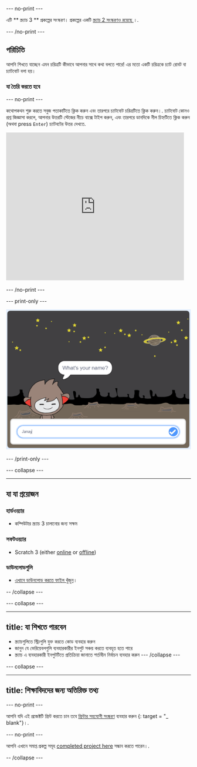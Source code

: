 \--- no-print \---

এটি ** স্ক্র্যাচ 3 ** প্রকল্পের সংস্করণ। প্রকল্পের একটি [ স্ক্র্যাচ 2 সংস্করণও রয়েছে ](https://projects.raspberrypi.org/en/projects/chatbot-scratch2) ।.

\--- /no-print \---

## পরিচিতি

আপনি শিখতে যাচ্ছেন এমন চরিত্রটি কীভাবে আপনার সাথে কথা বলতে পারে! এর মতো একটি চরিত্রকে চ্যাট রোবট বা চ্যাটবোট বলা হয়।

### যা তৈরি করতে হবে

\--- no-print \---

কথোপকথন শুরু করতে সবুজ পতাকাটিতে ক্লিক করুন এবং তারপরে চ্যাটবোট চরিত্রটিতে ক্লিক করুন।. চ্যাটবোট কোনও প্রশ্ন জিজ্ঞাসা করলে, আপনার উত্তরটি স্টেজের নীচে বাক্সে টাইপ করুন, এবং তারপরে ডানদিকে নীল চিহ্নটিতে ক্লিক করুন (অথবা press `Enter`) চ্যাটবটের উত্তর দেখতে.

<div class="scratch-preview">
  <iframe allowtransparency="true" width="485" height="402" src="https://scratch.mit.edu/projects/embed/248864190/?autostart=false" 
  frameborder="0" scrolling="no"></iframe>
</div>

\--- /no-print \---

\--- print-only \---

![সম্পূর্ণ প্রকল্প](images/chatbot-preview.png)

\--- /print-only \---

\--- collapse \---

* * *

## যা যা প্রয়োজন

### হার্ডওয়্যার

- কম্পিউটার স্ক্র্যাচ 3 চালানোর জন্য সক্ষম

### সফটওয়্যার

- Scratch 3 (either [online](https://rpf.io/scratchon) or [offline](https://rpf.io/scratchoff))

### ডাউনলোডগুলি

- [এখানে ডাউনলোড করতে ফাইল খুঁজুন](http://rpf.io/p/en/chatbot-go)।

-- /collapse \---

\--- collapse \---

* * *

## title: যা শিখতে পারবেন

- স্ক্র্যাচগুলিতে স্ট্রিংগুলি যুক্ত করতে কোড ব্যবহার করুন
- জানুন যে ভেরিয়েবলগুলি ব্যবহারকারীর ইনপুট সঞ্চয় করতে ব্যবহৃত হতে পারে
- স্ক্র্যাচ এ ব্যবহারকারী ইনপুটটিতে প্রতিক্রিয়া জানাতে শর্তাধীন নির্বাচন ব্যবহার করুন \--- /collapse \---

\--- collapse \---

* * *

## title: শিক্ষাবিদদের জন্য অতিরিক্ত তথ্য

\--- no-print \---

আপনি যদি এই প্রজেক্টটি প্রিন্ট করতে চান তবে [প্রিন্টার সহযোগী সংষ্করণ](https://projects.raspberrypi.org/en/projects/chatbot/print) ব্যবহার করুন {: target = "_ blank"}।.

\--- no-print \---

আপনি এখানে সমাপ্ত প্রকল্প সমূহ [completed project here](http://rpf.io/p/en/chatbot-get) সন্ধান করতে পারেন।.

-- /collapse \---